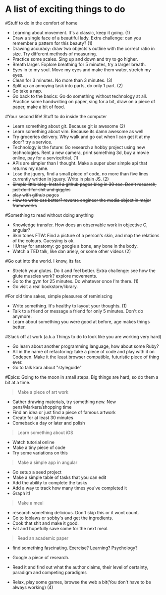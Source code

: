 # A list of exciting things to do
#Stuff to do in the comfort of home
- Learning about movement. It's a classic, keep it going. (1)
- Draw a single face of a beautiful lady. Extra challenge: can you remember a pattern for this beauty? (1)
- Drawing accuracy: draw two objects's outline with the correct ratio in size. Try different methods of measuring.
- Practice some scales. Sing up and down and try to go higher.
- Breath larger. Explore breathing for 5 minutes, try a larger breath.
- Eyes in to my soul. Move my eyes and make them water, stretch my eyes.
- Clean for 3 minutes. No more than 3 minutes. (3)
- Split up an annoying task into parts, do only 1 part. (2)
- Go take a nap.
- Go back to the basics: Go do something without technology at all. Practice some handwriting on paper, sing for a bit, draw on a piece of paper, make a bit of food.

#Your second life! Stuff to do inside the computer
- Learn something about git. Because git is awesome (2)
- Learn something about vim. Because its damn awesome as well
- Try groceries delivery. Why walk and go out when I can get it at my door? try a service.
- Technology is the future: Go research a hobby project using new technologies. Rent a new camera, print something 3d, buy a movie online, pay for a service/trial. (1)
- APIs are simpler than I thought. Make a super uber simple api that returns my name.
- Lose the jquery, find a small piece of code, no more than five lines currently written in jquery. Write in plain JS. (2)
- ~~Simple little blog. Install a github pages blog in 30 sec. Don't research, just do it for shit and giggles~~
- ~~play with github pages~~
- ~~How to write css better? reverse engineer the media object in major frameworks~~

#Something to read without doing anything
- Knowledge transfer. How does an observable work in objective C, angular? 
- Skin tones FTW: Find a picture of a person's skin, and map the relations of the colours. Guessing is ok.
- HUrray for anatomy: go google a bone, any bone in the body.
- Watch a TED talk, like dan ariely, or some other videos (2)

#Go out into the world. I know, its far.
- Stretch your glutes. Do it and feel better. Extra challenge: see how the glute muscles work? explore movements.
- Go to the gym for 25 minutes. Do whatever once I'm there. (1)
- Go visit a real bookstore/library.

#For old time sakes, simple pleasures of reminiscing 
- Write something. It's healthy to layout your thoughts. (1)
- Talk to a friend or message a friend for only 5 minutes. Don't do anymore.
- Learn about something you were good at before, age makes things better.

#Slack off at work (a.k.a Things to do to look like you are working very hard)
- Go learn about another programming language, how about some Ruby?
- All in the name of refactoring: take a piece of code and play with it on Codepen. 
  Make it the least browser compatible, futuristic piece of thing ever. 
- Go to talk kara about "styleguide"

#Epics: Going to the moon in small steps. Big things are hard, so do them a bit at a time.
> Make a piece of art work
- Gather drawing materials, try something new. New pens/Markers/shopping time
- Find an idea or just find a piece of famous artwork
- Create for at least 30 minutes
- Comeback a day or later and polish

> Learn something about iOS
- Watch tutorial online
- Make a tiny piece of code
- Try some variations on this

> Make a simple app in angular
- Go setup a seed project
- Make a simple table of tasks that you can edit
- Add the ability to complete the tasks
- Add a way to track how many times you've completed it
- Graph it!

> Make a meal
- research something delicious. Don't skip this or it wont count.
- Go to loblaws or sobby's and get the ingredients.
- Cook that shit and make it good.
- Eat and hopefully save some for the next meal.

> Read an academic paper
- find something fascinating. Exercise? Learning? Psychology?
- Google a piece of research.
- Read it and find out what the author claims, their level of certainty, paradigm and competing paradigms



- Relax, play some games, browse the web a bit(You don't have to be always working) (4)
